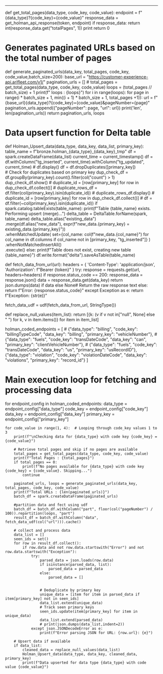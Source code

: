 ******************************************************************
def get_total_pages(data_type, code_key, code_value):
    endpoint = f"{data_type}?{code_key}={code_value}"
    response_data  = get_holman_api_response(token, endpoint)
    if response_data:
        return int(response_data.get("totalPages", 1))
        print
    return 0

 # Generates paginated URLs based on the total number of pages
def generate_paginated_urls(data_key, total_pages, code_key, code_value,batch_size=200):
    base_url = "https://customer-experience-api.arifleet.com/v1/"
    pagination_urls = []
    # total_pages = get_total_pages(data_type, code_key, code_value)
    loops = (total_pages // batch_size) + 1
    print(f" loops : {loops}")
    for i in range(loops):
        for page in range(i * batch_size + 1, min((i + 1) * batch_size + 1, total_pages +1)):
            url = f"{base_url}{data_type}?{code_key}={code_value}&pageNumber={page}"
            pagination_urls.append({"pageNumber": page, "url": url})
    print('len', len(pagination_urls))
    return pagination_urls, loops


# Data upsert function for Delta table
def Holman_Upsert_data(data_type, data_key, data_list, primary_key):
    table_name = f"bronze.holman_{data_type}_{data_key}_tmp"
    df = spark.createDataFrame(data_list)
    current_time = current_timestamp()
    df = df.withColumn("tg_inserted", current_time).withColumn("tg_updated", current_time)
    # df.display()
    df = df.dropDuplicates([primary_key])  
    # Check for duplicates based on primary key
    dup_check_df = df.groupBy(primary_key).count().filter(col("count") > 1)
    dup_check_df.show()
    # duplicate_id = [row[primary_key] for row in dup_check_df.collect()]
    # duplicate_rows_df = df.filter(col(primary_key).isin(duplicate_id))
    # duplicate_rows_df.display()
    # duplicate_id = [row[primary_key] for row in dup_check_df.collect()]
    # df = df.filter(~col(primary_key).isin(duplicate_id))
    if spark.catalog.tableExists(table_name):
        print(f"Table {table_name} exists. Performing upsert (merge)...")
        delta_table = DeltaTable.forName(spark, table_name)
        delta_table.alias("existing_data") \
            .merge(df.alias("new_data"), expr(f"new_data.{primary_key} = existing_data.{primary_key}")) \
            .whenMatchedUpdate(
                set={col_name: col(f"new_data.{col_name}") for col_name in df.columns if col_name not in [primary_key, "tg_inserted"]}
            ) \
            .whenNotMatchedInsertAll() \
            .execute()
    else:
        print(f"Table does not exist, creating new table {table_name}")
        df.write.format("delta").saveAsTable(table_name)



 def fetch_data_from_url(url):
    headers = {
        'Content-Type': 'application/json',
        'Authorization': f"Bearer {token}"
    }
    try:
        response = requests.get(url, headers=headers)
        if response.status_code == 200:
            response_data = response.json()
            data = response_data.get(data_key)
            return json.dumps(data)  if data else None# Return the raw response text
        else:
            return f"Error: {response.status_code}"
    except Exception as e:
        return f"Exception: {str(e)}"


  fetch_data_udf = udf(fetch_data_from_url, StringType())
  

   def replace_null_values(item_list):
    return [{k: (v if v not in["null", None] else " ") for k, v in item.items()} for item in item_list]
           

holman_coded_endpoints = [
    # {"data_type": "billing", "code_key": "billingTypeCode", "data_key": "billing", "primary_key": "vehicleNumber"},
    # {"data_type": "fuels", "code_key": "transDateCode", "data_key": "can", "primary_key": "clientVehicleNumber"},
    # {"data_type": "fuels", "code_key": "transDateCode", "data_key": "us", "primary_key": "usRecordID"},
    {"data_type": "violation", "code_key": "violationDateCode", "data_key": "violations", "primary_key": "record_id"}
]

# Main execution loop for fetching and processing data
for endpoint_config in holman_coded_endpoints:
    data_type = endpoint_config["data_type"]
    code_key = endpoint_config["code_key"]
    data_key = endpoint_config["data_key"]
    primary_key = endpoint_config["primary_key"]

    for code_value in range(1, 4):  # Looping through code_key values 1 to 3
        print(f"\nChecking data for {data_type} with code key {code_key} = {code_value}")

        # Retrieve total pages and skip if no pages are available
        total_pages = get_total_pages(data_type, code_key, code_value)
        print(f"Total Pages : {total_pages}")
        if total_pages == 0:
            print(f"No pages available for {data_type} with code key {code_key} = {code_value}. Skipping...")
            continue
        
        paginated_urls, loops = generate_paginated_urls(data_key, total_pages, code_key, code_value)
        print(f"Total URLs : {len(paginated_urls)}")
        batch_df = spark.createDataFrame(paginated_urls)

        #partition data and fect using udf
        batch_df = batch_df.withColumn("part", floor(col("pageNumber") / 100)).repartition(loops, "part")
        result_df = batch_df.withColumn("data", fetch_data_udf(col("url"))).cache()

        # collect and process data
        data_list = []
        seen_ids = set()
        for row in result_df.collect():
            if row.data and not row.data.startswith("Error") and not row.data.startswith("Exception"):
                try:
                    parsed_data = json.loads(row.data)
                    if isinstance(parsed_data, list):
                        parsed_data = parsed_data
                    else:
                        parsed_data = []

                    
                    # Deduplicate by primary key
                    unique_data = [item for item in parsed_data if item[primary_key] not in seen_ids]
                    data_list.extend(unique_data)
                    # Track seen primary keys
                    seen_ids.update(item[primary_key] for item in unique_data)
                    data_list.extend(parsed_data)
                    # print(json.dumps(data_list,indent=2))
                except json.JSONDecodeError as e:
                    print(f"Error parsing JSON for URL: {row.url}: {e}")

        # Upsert data if available
        if data_list:
            cleaned_data = replace_null_values(data_list)
            Holman_Upsert_data(data_type, data_key, cleaned_data, primary_key)
            print(f"Data upserted for data type {data_type} with code value {code_value}")
